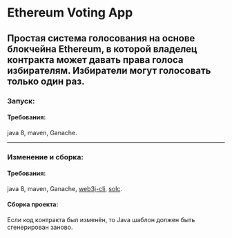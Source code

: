 # Ethereum Voting App
Простая система голосования на основе блокчейна Ethereum, в которой владелец контракта может давать права голоса избирателям. 
Избиратели могут голосовать только один раз.
---
### Запуск:
#### Требования:
java 8, maven, Ganache.

---
### Изменение и сборка:
#### Требования:
java 8, maven, Ganache, [web3j-cli](https://github.com/web3j/web3j-cli), [solc](https://solidity.readthedocs.io/en/develop/installing-solidity.html).

#### Сборка проекта:

Если код контракта был изменён, то Java шаблон должен быть сгенерирован заново.

